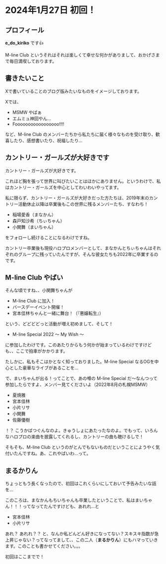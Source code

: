 # 2024年1月27日 初回！

## プロフィール

**e_do_kiriko** です👍

M-line Club というそれはそれは楽しくて幸せな何かがありまして、おかげさまで毎日満喫しております。

## 書きたいこと

Xで書いていることのブログ版みたいなものをイメージしております。

Xでは、

* MSMW やばぁ
* エムミュ神回やん…
* Fooooooooooooooooo!!!!

など、M-line Club のメンバーたちから私たちに届く様々なものを受け取り、歓喜したり、感想書いたり、祝福したり…

## カントリー・ガールズが大好きです

カントリー・ガールズが大好きです。

これほど胸を張って世界に叫びたいことはほかにありません。というわけで、私はカントリー・ガールズを中心としてわいわいやってます。

私に限らず、カントリー・ガールズが大好きだった方たちは、2019年末のカントリー活動休止以降は卒業後もこの世界に残るメンバーたち、すなわち！

* 稲場愛香（まなかん）
* 森戸知沙希（ちぃちゃん）
* 小関舞（まいちゃん）

をフォローし続けることになるわけですね。

カントリー卒業後も現役ハロプロメンバーとして、まなかんとちぃちゃんはそれぞれのグループに残っていたんですが、そんな彼女たちも2022年に卒業するのです。

## M-line Club やばい

そんな頃ですね、、小関舞ちゃんが

* M-line Club に加入！
* バースデーイベント開催！
* 宮本佳林ちゃんと一緒に舞台！（『悪嬢転生』）

という、どどどどっと活動が増え初めまして、そして！

* M-line Special 2022 ～ My Wish ～

に参加したわけです。このあたりからもう何かが始まっているわけですけども、、ここで拍車がかかります。

たしかに、私もそこはかとなく知っておりました。M-line Special なるOGを中心とした豪華なライブがあることを…

で、まいちゃんが出る！ってことで、あの噂の M-line Special だ～なんつって参加したらですよ、メンバー見てくださいよ（2022年8月の札幌MSMW）

* 夏焼雅
* 宮本佳林
* 小片リサ
* 小関舞
* 佐藤優樹

！？ こうかばつぐんなのよ。きゅうしょにあたったなのよ。でもって、いろんなハロプロの楽曲を披露してくれるし、カントリーの曲も聴けるしで！

そもそも、M-line Club というのがとんでもないものだということにようやく気付いたんですね。あ、これやばいわ…って。

## まるかりん

ちょっともう長くなったので、初回はこれくらいにしておいて予告みたいな話を…

このころは、まなかんもちいちゃんも卒業したということで、私はまいちゃん！！！ってなってたんですけども、あれれ…と

* 宮本佳林
* 小片リサ

あれ？ あれれ？？ と、なんか私どんどん好きになってない？スキスキ指数が急上昇じゃない？ってなってまして、、この二人（**まるかりん**）にもハマっていきます。このことも書かせてください。。。

初回はここまでで！